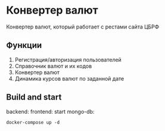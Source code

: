 # Конвертер валют
Конвертер валют, который работает с рестами сайта ЦБРФ

## Функции
1. Регистрация/авторизация пользователей
2. Справочник валют и их кодов 
3. Конвертер валют
4. Динамика курсов валют по заданной дате

## Build and start
backend:
frontend: 
start mongo-db:
```
docker-compose up -d
```